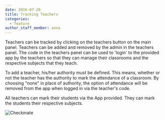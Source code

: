 ```yaml
---
date: 2016-07-20
title: Tracking Teachers
categories:
  - feature
author_staff_member: anna
---
```


Teachers can be tracked by clicking on the teachers button on the main panel. Teachers can be added and removed by the admin in the teachers panel. The code in the teachers panel can be used to 'login' to the provided app by the teachers so that they can manage their classrooms and the respective subjects that they teach. 

To add a teacher, his/her authority must be defined. This means, whether or not the teacher has the authority to mark the attendance of a classroom. By choosing "none" in place of authority, the option of attendance will be removed from the app when logged in via the teacher's code. 

All teachers can mark their students via the App provided. They can mark the students their respective subjects.

![Checkmate](https://esms.github.io/ESMS/images/teachers.PNG)

